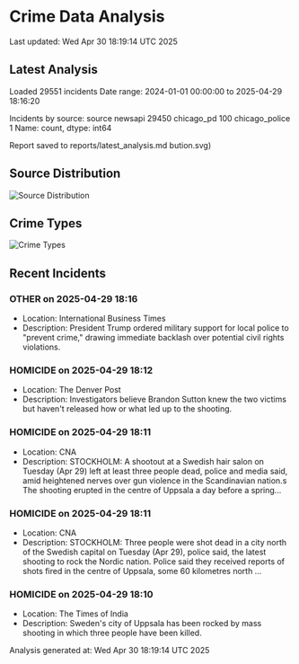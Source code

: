 # Crime Data Analysis
Last updated: Wed Apr 30 18:19:14 UTC 2025

## Latest Analysis

Loaded 29551 incidents
Date range: 2024-01-01 00:00:00 to 2025-04-29 18:16:20

Incidents by source:
source
newsapi           29450
chicago_pd          100
chicago_police        1
Name: count, dtype: int64

Report saved to reports/latest_analysis.md
bution.svg)

## Source Distribution
![Source Distribution](images/source_distribution.svg)

## Crime Types
![Crime Types](images/crime_types.svg)

## Recent Incidents

### OTHER on 2025-04-29 18:16
- Location: International Business Times
- Description: President Trump ordered military support for local police to "prevent crime," drawing immediate backlash over potential civil rights violations.


### HOMICIDE on 2025-04-29 18:12
- Location: The Denver Post
- Description: Investigators believe Brandon Sutton knew the two victims but haven't released how or what led up to the shooting.


### HOMICIDE on 2025-04-29 18:11
- Location: CNA
- Description: STOCKHOLM: A shootout at a Swedish hair salon on Tuesday (Apr 29) left at least three people dead, police and media said, amid heightened nerves over gun violence in the Scandinavian nation.s The shooting erupted in the centre of Uppsala a day before a spring…


### HOMICIDE on 2025-04-29 18:11
- Location: CNA
- Description: STOCKHOLM: Three people were shot dead in a city north of the Swedish capital on Tuesday (Apr 29), police said, the latest shooting to rock the Nordic nation. Police said they received reports of shots fired in the centre of Uppsala, some 60 kilometres north …


### HOMICIDE on 2025-04-29 18:10
- Location: The Times of India
- Description: Sweden's city of Uppsala has been rocked by mass shooting in which three people have been killed.

Analysis generated at: Wed Apr 30 18:19:14 UTC 2025
